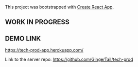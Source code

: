 This project was bootstrapped with [Create React App](https://github.com/facebook/create-react-app).

## WORK IN PROGRESS

## DEMO LINK

https://tech-prod-app.herokuapp.com/

Link to the server repo: https://github.com/GingerTail/tech-prod

